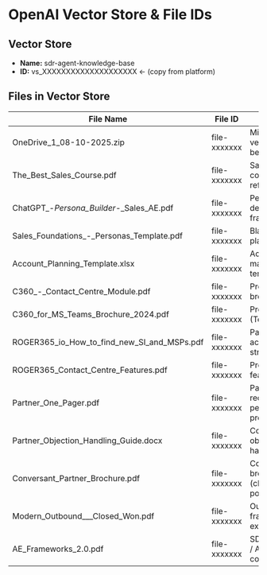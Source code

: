 # OpenAI Vector Store & File IDs

## Vector Store
- **Name:** sdr-agent-knowledge-base
- **ID:** vs_XXXXXXXXXXXXXXXXXXXX  ← (copy from platform)

## Files in Vector Store
| File Name                                      | File ID       | Notes                                                        |
|-----------------------------------------------|--------------|-------------------------------------------------------------|
| OneDrive_1_08-10-2025.zip                      | file-xxxxxxx | Mixed content – verify usefulness before retrieval          |
| The_Best_Sales_Course.pdf                      | file-xxxxxxx | Sales course content (training reference)                   |
| ChatGPT_-_Persona_Builder_-_Sales_AE.pdf       | file-xxxxxxx | Persona development framework                               |
| Sales_Foundations_-_Personas_Template.pdf      | file-xxxxxxx | Blank persona planning template                             |
| Account_Planning_Template.xlsx                 | file-xxxxxxx | Account mapping/planning template                           |
| C360_-_Contact_Centre_Module.pdf              | file-xxxxxxx | Product module brochure                                    |
| C360_for_MS_Teams_Brochure_2024.pdf           | file-xxxxxxx | Product brochure (Teams focus)                             |
| ROGER365_io_How_to_find_new_SI_and_MSPs.pdf    | file-xxxxxxx | Partner acquisition strategy guide                          |
| ROGER365_Contact_Centre_Features.pdf          | file-xxxxxxx | Product technical features                                 |
| Partner_One_Pager.pdf                         | file-xxxxxxx | Partner recruitment persona/value prop                     |
| Partner_Objection_Handling_Guide.docx        | file-xxxxxxx | Common objections & handling                               |
| Conversant_Partner_Brochure.pdf              | file-xxxxxxx | Conversant brochure (channel positioning)                   |
| Modern_Outbound___Closed_Won.pdf              | file-xxxxxxx | Outbound frameworks & examples                             |
| AE_Frameworks_2.0.pdf                         | file-xxxxxxx | SDR frameworks / AE enablement content                      |
